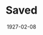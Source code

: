 ---
title: Saved
date: 1927-02-08
closing_date: 1927-02-09
layout: productions
featured_image:
image_caption:
image_credit:
playbill:
Theatre: Theatre Jacksonville
cast:
- Mrs. Saunders: Charlotte Bowden Perry
- Sue Tremaine: Dore' Beauchamp-Nobbs
- Mrs. Bostick: Elizabeth Palmer Tyler
- Miss Minnie Tremaine: Estelle L. Muriel
- Miss Emily Tremaine: Marie L. Ford
- Miss Zilla Birdsong: Zide F. Broward
crew:
- Director: Tracy L'Engle
- Scenery: Anne C. Lalor
- Lighting: Martha Race
- Props:
  - Carolyn Bisbee
  - Mrs. M. Moss
understudies:
orchestra:
external_links:
---